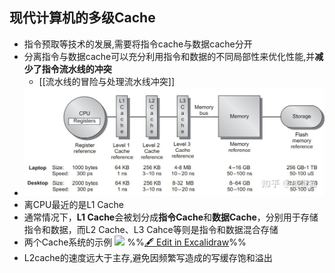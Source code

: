 ## 现代计算机的多级Cache
- 指令预取等技术的发展,需要将指令cache与数据cache分开
- 分离指令与数据cache可以充分利用指令和数据的不同局部性来优化性能,并**减少了指令流水线的冲突**
	- [[流水线的冒险与处理流水线冲突]]
- ![](attachments/Pasted%20image%2020221130213654.png)
- 离CPU最近的是L1 Cache
- 通常情况下，**L1 Cache**会被划分成**指令Cache**和**数据Cache**，分别用于存储指令和数据，而L2 Cache、L3 Cahce等则是指令和数据混合存储
- 两个Cache系统的示例
![](%E9%AB%98%E9%80%9F%E7%BC%93%E5%86%B2%E5%AD%98%E5%82%A8%E5%99%A8%202022-09-12%2015.54.14.excalidraw.svg)
%%[🖋 Edit in Excalidraw](%E9%AB%98%E9%80%9F%E7%BC%93%E5%86%B2%E5%AD%98%E5%82%A8%E5%99%A8%202022-09-12%2015.54.14.excalidraw.md)%%
- L2cache的速度远大于主存,避免因频繁写造成的写缓存饱和溢出